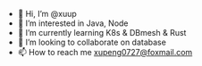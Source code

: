 - 👋 Hi, I’m @xuup
- 👀 I’m interested in Java, Node
- 🌱 I’m currently learning K8s & DBmesh & Rust
- 💞️ I’m looking to collaborate on database 
- 📫 How to reach me xupeng0727@foxmail.com

<!---
xuup/xuup is a ✨ special ✨ repository because its `README.md` (this file) appears on your GitHub profile.
You can click the Preview link to take a look at your changes.
--->
